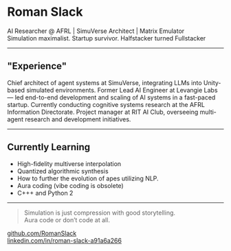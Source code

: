 # Roman Slack

AI Researcher @ AFRL | SimuVerse Architect | Matrix Emulator  
Simulation maximalist. Startup survivor. Halfstacker turned Fullstacker

---

## "Experience"

Chief architect of agent systems at SimuVerse, integrating LLMs into Unity-based simulated environments.
Former Lead AI Engineer at Levangie Labs — led end-to-end development and scaling of AI systems in a fast-paced startup.
Currently conducting cognitive systems research at the AFRL Information Directorate.
Project manager at RIT AI Club, overseeing multi-agent research and development initiatives.

---

## Currently Learning

- High-fidelity multiverse interpolation  
- Quantized algorithmic synthesis
- How to further the evolution of apes utilizing NLP.
- Aura coding (vibe coding is obsolete)  
- C+++ and Python 2

---

> Simulation is just compression with good storytelling.  
> Aura code or don’t code at all.  

[github.com/RomanSlack](https://github.com/RomanSlack)  
[linkedin.com/in/roman-slack-a91a6a266](https://www.linkedin.com/in/roman-slack-a91a6a266)
